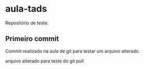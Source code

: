# aula-tads

Repositório de teste.

## Primeiro commit

Commit realizado na aula de git para testar um arquivo alterado.

arquivo alterado para teste do git pull
